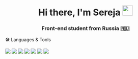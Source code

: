 ### <h1 align="center">Hi there, I'm Sereja <img src="https://github.com/blackcater/blackcater/raw/main/images/Hi.gif" height="32"/></h1>
<h3 align="center">Front-end student from Russia 🇷🇺</h3>


🛠 Languages & Tools


<img src="https://img.shields.io/badge/HTML5-red?style=for-the-badge&logo=HTML5&logoColor=white"/> <img src="https://img.shields.io/badge/CSS3-pink?style=for-the-badge&logo=CSS3&logoColor=white"/> <img src="https://img.shields.io/badge/JavaScript-black?style=for-the-badge&logo=JavaScript&logoColor=white"/> <img src="https://img.shields.io/badge/React-blue?style=for-the-badge&logo=React&logoColor=red"/> <img src="https://img.shields.io/badge/Redux-blue?style=for-the-badge&logo=Redux&logoColor=white"/> <img src="https://img.shields.io/badge/Bootstrap-yellow?style=for-the-badge&logo=Bootstrap&logoColor=white"/> 
<img src="https://img.shields.io/badge/Git-red?style=for-the-badge&logo=Git&logoColor=white"/>
